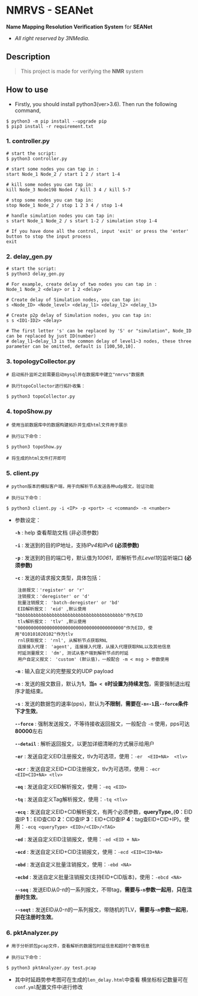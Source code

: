 # NMRVS - SEANet

**Name Mapping Resolution Verification System** for **SEANet**

- *All right reserved by 3NMedia.*

## Description

> This project is made for verifying the **NMR** system

## How to use

- Firstly, you should install python3(ver>3.6). Then run the following command,

```shell
$ python3 -m pip install --upgrade pip
$ pip3 install -r requirement.txt
```

### 1. controller.py

```shell
# start the script:
$ python3 controller.py

# start some nodes you can tap in : 
start Node_1 Node_2 / start 1 2 / start 1-4

# kill some nodes you can tap in: 
kill Node_3 Node198 Node4 / kill 3 4 / kill 5-7

# stop some nodes you can tap in: 
stop Node_1 Node_2 / stop 1 2 3 4 / stop 1-4

# handle simulation nodes you can tap in:
s start Node_1 Node_2 / s start 1-2 / simulation stop 1-4

# If you have done all the control, input 'exit' or press the 'enter' button to stop the input process
exit
```

### 2. delay_gen.py

```shell
# start the script:
$ python3 delay_gen.py

# For example, create delay of two nodes you can tap in : 
Node_1 Node_2 <delay> or 1 2 <delay>

# Create delay of Simulation nodes, you can tap in:
s <Node_ID> <Node_level> <delay_l1> <delay_l2> <delay_l3>

# Create p2p delay of Simulation nodes, you can tap in:
s s <ID1-ID2> <delay>

# The first letter 's' can be replaced by 'S' or "simulation", Node_ID can be replaced by just ID(number)
# delay_l1~delay_l3 is the common delay of level1~3 nodes, these three parameter can be omitted, default is [100,50,10].
```

### 3. topologyCollector.py

```shell
# 启动拓扑监听之前需要启动mysql并在数据库中建立"nmrvs"数据表

# 执行topoCollector进行拓扑收集：

$ python3 topoCollector.py
```

### 4. topoShow.py

```shell
# 使用当前数据库中的数据构建拓扑并生成html文件用于展示

# 执行以下命令：

$ python3 topoShow.py

# 将生成的html文件打开即可
```

### 5. client.py

```shell
# python版本的模拟客户端，用于向解析节点发送各种udp报文，验证功能

# 执行以下命令：

$ python3 client.py -i <IP> -p <port> -c <command> -n <number>
``` 

- 参数设定：

  **`-h`** : help 查看帮助文档 (非必须参数)

  **`-i`** : 发送到的目的IP地址，支持*IPv4*和*IPv6* **(必须参数)**

  **`-p`** : 发送到的目的端口号，默认值为*10061*，即解析节点*Level1*的监听端口 **(必须参数)**

  **`-c`** : 发送的请求报文类型，具体包括：

       注册报文：'register' or 'r'
       注销报文：'deregister' or 'd' 
       批量注销报文： 'batch-deregister' or 'bd' 
       EID解析报文： 'eid' ,默认使用 "bbbbbbbbbbbbbbbbbbbbbbbbbbbbbbbbbbbbbbbb"作为EID 
       tlv解析报文： 'tlv' ,默认使用 "0000000000000000000000000000000000000000"作为EID, 使用"010101020102"作为tlv 
       rnl获取报文： 'rnl', 从解析节点获取RNL
       连接接入代理： 'agent', 连接接入代理，从接入代理获取RNL以及其他信息
       时延测量报文： 'dm', 测试从客户端到解析节点的时延
       用户自定义报文： 'custom' (默认值)，一般配合 -m < msg > 参数使用 

  **`-m`** : 输入自定义的完整报文的UDP payload

  **`-n`** : 发送的报文数目，默认为**1**，**当`n < 0`时设置为持续发包**，需要强制退出程序才能结束。

  **`-s`** : 发送的数据包的速率(pps)，默认为**不限制**，**需要在`-n=-1`且`--force`条件下才生效**。

  **`--force`** : 强制发送报文，不等待接收返回报文，一般配合 `-n` 使用，pps可达**80000**左右

  **`--detail`** : 解析返回报文，以更加详细清晰的方式展示给用户

  **`-er`** : 发送自定义EID注册报文，tlv为可选项，使用：`-er  <EID+NA>  <tlv>`

  **`-ecr`** : 发送自定义EID+CID注册报文，tlv为可选项，使用：`-ecr <EID+CID+NA> <tlv>`

  **`-eq`** : 发送自定义EID解析报文，使用：`-eq <EID> `

  **`-tq`** : 发送自定义Tag解析报文，使用：`-tq <tlv> `

  **`-ecq`** : 发送自定义EID+CID解析报文，有两个必须参数，**queryType**_{**0**：EID查IP **1**：EID查CID **2**：CID查IP **3**：EID+CID查IP **4**：tag查EID+CID+IP}。使用：`-ecq <queryType> <EID>/<CID>/<TAG> `

  **`-ed`** : 发送自定义EID注销报文，使用：`-ed <EID + NA> `

  **`-ecd`** : 发送自定义EID+CID注销报文，使用：`-ecd <EID+CID+NA> `

  **`-ebd`** : 发送自定义批量注销报文，使用：`-ebd <NA> `

  **`-ecbd`** : 发送自定义批量注销报文(支持EID+CID版本)，使用：`-ebcd <NA> `

  **`--seq`** : 发送EID从0-n的一系列报文，不带tag，**需要与`-n`参数一起用**，**只在注册时生效**。

  **`--seqt`** : 发送EID从0-n的一系列报文，带随机的TLV，**需要与`-n`参数一起用**，**只在注册时生效**。

### 6. pktAnalyzer.py

```shell
# 用于分析抓包pcap文件，查看解析的数据包时延信息和超时个数等信息

# 执行以下命令：

$ python3 pktAnalyzer.py test.pcap
``` 

- 其中时延趋势参考图可在生成的`len_delay.html`中查看 横坐标标记数量可在`conf.yml`配置文件中进行修改
